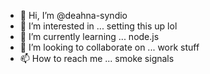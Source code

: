 - 👋 Hi, I’m @deahna-syndio
- 👀 I’m interested in ... setting this up lol
- 🌱 I’m currently learning ... node.js
- 💞️ I’m looking to collaborate on ... work stuff
- 📫 How to reach me ... smoke signals

<!---
deahna-syndio/deahna-syndio is a ✨ special ✨ repository because its `README.md` (this file) appears on your GitHub profile.
You can click the Preview link to take a look at your changes.
--->
